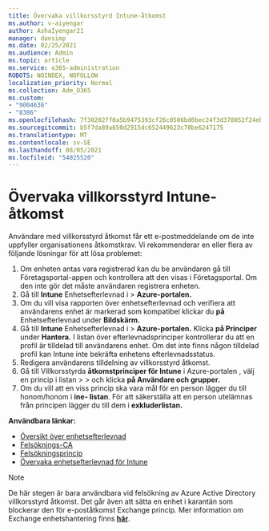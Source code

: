 ```yaml
---
title: Övervaka villkorsstyrd Intune-åtkomst
ms.author: v-aiyengar
author: AshaIyengar21
manager: dansimp
ms.date: 02/25/2021
ms.audience: Admin
ms.topic: article
ms.service: o365-administration
ROBOTS: NOINDEX, NOFOLLOW
localization_priority: Normal
ms.collection: Adm_O365
ms.custom:
- "9004636"
- "8386"
ms.openlocfilehash: 7f30202ff0a5b9475393cf26c0506bd6bec24f3d378052f24ebf7f327cf84689
ms.sourcegitcommit: b5f7da89a650d2915dc652449623c78be6247175
ms.translationtype: MT
ms.contentlocale: sv-SE
ms.lasthandoff: 08/05/2021
ms.locfileid: "54025520"
---
```

# <a name="monitor-intune-conditional-access"></a>Övervaka villkorsstyrd Intune-åtkomst

Användare med villkorsstyrd åtkomst får ett e-postmeddelande om de inte uppfyller organisationens åtkomstkrav. Vi rekommenderar en eller flera av följande lösningar för att lösa problemet:

1. Om enheten antas vara registrerad kan du be användaren gå till Företagsportal-appen och kontrollera att den visas i Företagsportal. Om den inte gör det måste användaren registrera enheten.
1. Gå till **Intune** Enhetsefterlevnad i  >  **Azure-portalen.** 
1. Om du vill visa rapporten över enhetsefterlevnad och verifiera att användarens enhet är markerad som kompatibel klickar du **på** Enhetsefterlevnad under **Bildskärm.**
1. Gå till **Intune** Enhetsefterlevnad i  >  **Azure-portalen.** Klicka **på Principer** under **Hantera.** I listan över efterlevnadsprinciper kontrollerar du att en profil är tilldelad till användarens enhet. Om det inte finns någon tilldelad profil kan Intune inte bekräfta enhetens efterlevnadsstatus.
1. Redigera användarens tilldelning av villkorsstyrd åtkomst.
1. Gå till Villkorsstyrda **åtkomstprinciper för Intune** i Azure-portalen , välj en princip i listan  >    >  och klicka **på Användare och grupper.**
1. Om du vill att en viss princip ska vara mål för en person lägger du till honom/honom i **ine- listan**. För att säkerställa att en person utelämnas från principen lägger du till dem i **exkluderlistan.**

**Användbara länkar:**

- [Översikt över enhetsefterlevnad](https://docs.microsoft.com/intune/device-compliance-get-started)
- [Felsöknings-CA](https://docs.microsoft.com/intune/troubleshoot-conditional-access)
- [Felsökningsprincip](https://docs.microsoft.com/intune/troubleshoot-policies-in-microsoft-intune)
- [Övervaka enhetsefterlevnad för Intune](https://docs.microsoft.com/intune/compliance-policy-monitor)

> [!NOTE]
> De här stegen är bara användbara vid felsökning av Azure Active Directory villkorsstyrd åtkomst. Det går även att sätta en enhet i karantän som blockerar den för e-poståtkomst Exchange princip. Mer information om Exchange enhetshantering finns [**här**](https://docs.microsoft.com/previous-versions/office/exchange-server-2010/ff959225(v=exchg.141)).
